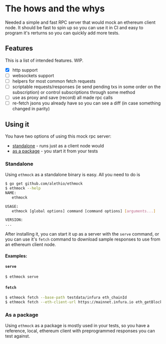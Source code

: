 # The hows and the whys

Needed a simple and fast RPC server that would mock an ethereum client node.
It should be fast to spin up so you can use it in CI and easy to program it's rerturns so you can quickly add more tests.

## Features

This is a list of intended features. WIP.
- [x] http support
- [ ] websockets support
- [ ] helpers for most common fetch requests
- [ ] scriptable requests/responses (ie send pending txs in some order on the subscription) or control subscriptions through some method
- [ ] use as proxy and save (record) all made rpc calls
- [ ] re-fetch jsons you already have so you can see a diff (in case something changed in parity)

## Using it

You have two options of using this mock rpc server:
- [standalone](#standalone) - runs just as a client node would
- [as a package](#as-a-package) - you start it from your tests

### Standalone

Using `ethmock` as a standalone binary is easy. All you need to do is

```sh
$ go get github.com/alethio/ethmock
$ ethmock --help
NAME:
   ethmock

USAGE:
   ethmock [global options] command [command options] [arguments...]

VERSION:
...
```
After installing it, you can start it up as a server with the `serve` command, or you can use it's `fetch` command to download sample responses to use from an ethereum  client node.

#### Examples:

#### `serve`
```sh
$ ethmock serve
```

#### `fetch`
```sh
$ ethmock fetch --base-path testdata/infura eth_chainId 
$ ethmock fetch --eth-client-url https://mainnet.infura.io eth_getBlockByNumber '["0x1b4",true]'
```

### As a package
Using `ethmock` as a package is mostly used in your tests, so you have a reference, local, ethereum client with preprogrammed responses you can test against.